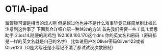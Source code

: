 # OTIA-ipad
监管锁可谓是相当的烦人啊
但是越过他也并不是什么难事毕竟已经简单到让校长注意到这件事了
下面我会详细介绍一种越过的方法
首先我们需要一些工具
1.爱思助手
2.ios14.随便的刷鸡包
192.168.100.170这个dns
你的英文名和密码（密码都是一样的英文名就是自己的名字）
比如说用户名Oliver密码Oliver123或者Olive123（O是大写还是小写记不清了都试试没次数限制）


